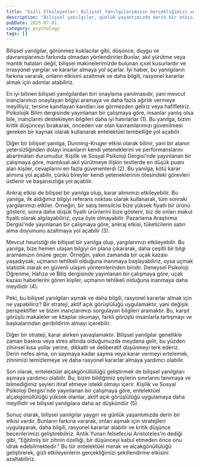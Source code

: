 ```yaml
---
title: "Gizli Etkileyenler: Bilişsel Yanılgılarımızın Gerçekliğimizi ve Karar Almamızı Nasıl Şekillendirdiği"
description: "Bilişsel yanılgılar, günlük yaşantımızda derin bir etkisi olan sistemli düşünme ve karar alma hatalarıdır. Onaylama yanılmasından Dunning-Kruger etkisine kad..."
pubDate: 2025-07-01
category: psychology
tags: []
---
```


Bilişsel yanılgılar, görünmez kuklacılar gibi, düşünce, duygu ve davranışlarımızı farkında olmadan yönlendirirler.Bunlar, akıl yürütme veya mantık hataları değil, bilişsel makinelerimizde bulunan içsel kusurlardır ve irrasyonel yargılar ve kararlar almaya yol açarlar. İyi haber, bu yanılgıların farkına vararak, onların etkisini azaltmak ve daha bilgili, rasyonel kararlar almak için adımlar atabiliriz.

En iyi bilinen bilişsel yanılgılardan biri onaylama yanılmasıdır, yani mevcut inançlarımızı onaylayan bilgiyi aramaya ve daha fazla ağırlık vermeye meyilliyiz, tersine kanıtlayan kanıtları ise görmezden geliriz veya hafifletiriz. Psikolojik Bilim dergisinde yayınlanan bir çalışmaya göre, insanlar yanlış olsa bile, inançlarını destekleyen bilgileri daha iyi hatırlarlar (1). Bu yanılga, bizim kritik düşünceyi bırakarak, önceden var olan kavramlarımızı güvenilmesi gereken bir kaynak olarak kullanarak entelektüel tembelliğe yol açabilir.

Diğer bir bilişsel yanılga, Dunning-Kruger etkisi olarak bilinir, yani bir alanın yetersizliğinden dolayı insanların kendi yeteneklerini ve performanslarını abartmaları durumudur. Kişilik ve Sosyal Psikoloji Dergisi'nde yayınlanan bir çalışmaya göre, mantıksal akıl yürütmeye ilişkin testlerde en düşük puanı alan kişiler, cevaplarını en fazla güvenenlerdi (2). Bu yanılga, kötü karar alımına yol açabilir, çünkü bireyler kendi yeteneklerinin ötesindeki görevleri üstlenir ve başarısızlığa yol açabilir.

Ankraj etkisi de bilişsel bir yanılga olup, karar alımımızı etkileyebilir. Bu yanılga, ilk aldığımız bilgiyi referans noktası olarak kullanarak, tüm sonraki yargılarımızı etkiler. Örneğin, bir satış temsilcisi bize yüksek fiyatlı bir ürünü gösterir, sonra daha düşük fiyatlı ürünlerini bize gösterir, biz de onları makul fiyatlı olarak algılayabiliriz, oysa öyle olmayabilir. Pazarlama Araştırma Dergisi'nde yayınlanan bir çalışmaya göre, ankraj etkisi, tüketicilerin satın alma doyumunu azaltmaya yol açabilir (3).

Mevcut heuristiği de bilişsel bir yanılga olup, yargılarımızı etkileyebilir. Bu yanılga, bize hemen ulaşan bilgiyi ön plana çıkararak, daha çeşitli bir bilgi aramamızın önüne geçer. Örneğin, yakın zamanda bir uçak kazası yaşadıysak, uçmanın tehlikeli olduğuna inanmaya başlayabiliriz, oysa uçmak statistik olarak en güvenli ulaşım yöntemlerinden biridir. Deneysel Psikoloji: Öğrenme, Hafıza ve Biliş dergisinde yayınlanan bir çalışmaya göre, uçak kazası haberlerini gören kişiler, uçmanın tehlikeli olduğuna inanmaya daha meyillidir (4).

Peki, bu bilişsel yanılgıları aşmak ve daha bilgili, rasyonel kararlar almak için ne yapabiliriz? Bir strateji, aktif açık görüşlülüğü uygulamaktır, yani değişik perspektifler ve bizim inançlarımızı sorgulayan bilgileri aramaktır. Bu, karşıt görüşlü makaleler ve kitaplar okumayı, farklı görüşlü insanlarla tartışmayı ve başkalarından geribildirim almayı içerebilir.

Diğer bir strateji, karar alırken yavaşlamaktır. Bilişsel yanılgılar genellikle zaman baskısı veya stres altında olduğumuzda meydana gelir, bu yüzden zihinsel kısa yollar yerine, dikkatli ve deliberatif düşünmeyi terk ederiz. Derin nefes alma, on saymaya kadar sayma veya karar vermeyi ertelemek, zihnimizi temizlemeye ve daha rasyonel kararlar almaya yardımcı olabilir.

Son olarak, entelektüel alçakgönüllülüğü geliştirmek de bilişsel yanılgıları aşmaya yardımcı olabilir. Bu, bizim bildiğimiz şeylerin sınırlarını tanımaya ve bilmediğimiz şeyleri itiraf etmeye istekli olmayı içerir. Kişilik ve Sosyal Psikoloji Dergisi'nde yayınlanan bir çalışmaya göre, entelektüel alçakgönüllülüğü yüksek olanlar, aktif açık görüşlülüğü uygulamaya daha meyillidir ve bilişsel yanılgılara daha az düşkündür (5).

Sonuç olarak, bilişsel yanılgılar yaygın ve günlük yaşantımızda derin bir etkisi vardır. Bunların farkına vararak, onları aşmak için stratejileri uygulayarak, daha bilgili, rasyonel kararlar alabilir ve kritik düşünce becerilerimizi geliştirebiliriz. Antik Yunan felsefecisi Aristoteles'in dediği gibi, "Eğitilmiş bir zihnin özelliği, bir düşünceyi kabul etmeden önce onu idrak edebilmektedir." Bu tür entelektüel merak ve alçakgönüllülüğü geliştirerek, gizli etkileyenlerin gerçekliğimizi şekillendirme etkisini azaltabiliriz.